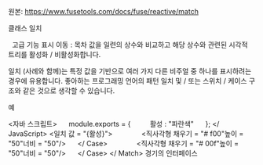 원본: https://www.fusetools.com/docs/fuse/reactive/match

클래스 일치

  고급 기능 표시
이동 :
목차
값을 일련의 상수와 비교하고 해당 상수와 관련된 시각적 트리를 활성화 / 비활성화합니다.

일치 (사례와 함께)는 특정 값을 기반으로 여러 가지 다른 비주얼 중 하나를 표시하려는 경우에 유용합니다. 좋아하는 프로그래밍 언어의 패턴 일치 및 / 또는 스위치 / 케이스 구조와 같은 것으로 생각할 수 있습니다.

예

<자바 스크립트>
     module.exports = {
         활성 : "파란색"
     };
</ JavaScript>
<일치 값 = "{활성}">
     <Case String = "red">
         <직사각형 채우기 = "# f00"높이 = "50"너비 = "50"/>
     </ Case>
     <Case String = "blue">
         <직사각형 채우기 = "# 00f"높이 = "50"너비 = "50"/>
     </ Case>
</ Match>
경기의 인터페이스

